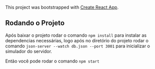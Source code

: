 This project was bootstrapped with [Create React App](https://github.com/facebook/create-react-app).

## Rodando o Projeto

Após baixar o projeto rodar o comando `npm install` para instalar as dependencias necessárias, logo após no diretório do projeto rodar o comando `json-server --watch db.json --port 3001` para inicializar o simulador do servidor. 

Então você pode rodar o comando `npm start`


